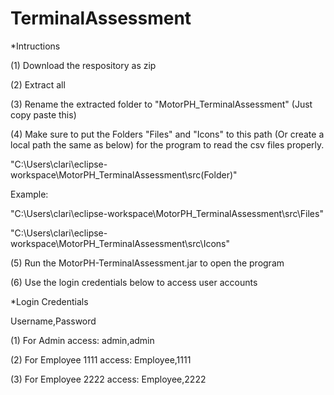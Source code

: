 # TerminalAssessment

*Intructions

(1) Download the respository as zip

(2) Extract all

(3) Rename the extracted folder to "MotorPH_TerminalAssessment" (Just copy paste this)

(4) Make sure to put the Folders "Files" and "Icons" to this path (Or create a local path the same as below) for the program to read the csv files properly.

"C:\Users\clari\eclipse-workspace\MotorPH_TerminalAssessment\src\(Folder)"

Example:

"C:\Users\clari\eclipse-workspace\MotorPH_TerminalAssessment\src\Files"

"C:\Users\clari\eclipse-workspace\MotorPH_TerminalAssessment\src\Icons"

(5) Run the MotorPH-TerminalAssessment.jar to open the program

(6) Use the login credentials below to access user accounts

*Login Credentials

Username,Password

(1) For Admin access: admin,admin

(2) For Employee 1111 access: Employee,1111

(3) For Employee 2222 access: Employee,2222

